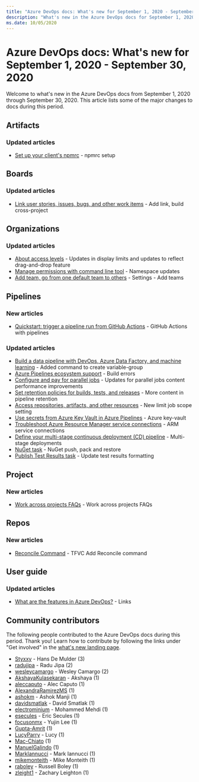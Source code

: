 ```yaml
---
title: "Azure DevOps docs: What's new for September 1, 2020 - September 30, 2020"
description: "What's new in the Azure DevOps docs for September 1, 2020 - September 30, 2020."
ms.date: 10/05/2020
---
```


# Azure DevOps docs: What's new for September 1, 2020 - September 30, 2020

Welcome to what's new in the Azure DevOps docs from September 1, 2020 through September 30, 2020. This article lists some of the major changes to docs during this period.

## Artifacts

### Updated articles

- [Set up your client's npmrc](/azure/devops/artifacts/npm/npmrc) - npmrc setup

## Boards

### Updated articles

- [Link user stories, issues, bugs, and other work items](/azure/devops/boards/backlogs/add-link) - Add link, build cross-project

## Organizations

### Updated articles

- [About access levels](/azure/devops/organizations/security/access-levels) - Updates in display limits and updates to reflect drag-and-drop feature
- [Manage permissions with command line tool](/azure/devops/organizations/security/manage-tokens-namespaces) - Namespace updates
- [Add team, go from one default team to others](/azure/devops/organizations/settings/add-teams) - Settings - Add teams

## Pipelines

### New articles

- [Quickstart: trigger a pipeline run from GitHub Actions](/azure/devops/pipelines/ecosystems/github-actions) - GitHub Actions with pipelines

### Updated articles

- [Build a data pipeline with DevOps, Azure Data Factory, and machine learning](/azure/devops/pipelines/apps/cd/azure/build-data-pipeline) - Added command to create variable-group
- [Azure Pipelines ecosystem support](/azure/devops/pipelines/ecosystems/ecosystems) - Build errors
- [Configure and pay for parallel jobs](/azure/devops/pipelines/licensing/concurrent-jobs) - Updates for parallel jobs content performance improvements
- [Set retention policies for builds, tests, and releases](/azure/devops/pipelines/policies/retention) - More content in pipeline retention
- [Access repositories, artifacts, and other resources](/azure/devops/pipelines/process/access-tokens) - New limit job scope setting
- [Use secrets from Azure Key Vault in Azure Pipelines](/azure/devops/pipelines/release/azure-key-vault) - Azure key-vault
- [Troubleshoot Azure Resource Manager service connections](/azure/devops/pipelines/release/azure-rm-endpoint) - ARM service connections
- [Define your multi-stage continuous deployment (CD) pipeline](/azure/devops/pipelines/release/define-multistage-release-process) - Multi-stage deployments
- [NuGet task](/azure/devops/pipelines/tasks/package/nuget) - NuGet push, pack and restore
- [Publish Test Results task](/azure/devops/pipelines/tasks/test/publish-test-results) - Update test results formatting

## Project

### New articles

- [Work across projects FAQs](/azure/devops/project/work-across-projects-faqs) - Work across projects FAQs

## Repos

### New articles

- [Reconcile Command](/azure/devops/repos/tfvc/reconcile-command) - TFVC Add Reconcile command

## User guide

### Updated articles

- [What are the features in Azure DevOps?](/azure/devops/user-guide/alm-devops-features) - Links

## Community contributors

The following people contributed to the Azure DevOps docs during this period. Thank you! Learn how to contribute by following the links under "Get involved" in the [what's new landing page](index.yml).

- [Styxxy](https://github.com/Styxxy) - Hans De Mulder (3)
- [radujipa](https://github.com/radujipa) - Radu Jipa (2)
- [wesleycamargo](https://github.com/wesleycamargo) - Wesley Camargo (2)
- [AkshayaKulasekaran](https://github.com/AkshayaKulasekaran) - Akshaya (1)
- [aleccaputo](https://github.com/aleccaputo) - Alec Caputo (1)
- [AlexandraRamirezMS](https://github.com/AlexandraRamirezMS) (1)
- [ashokm](https://github.com/ashokm) - Ashok Manji (1)
- [davidsmatlak](https://github.com/davidsmatlak) - David Smatlak (1)
- [electrominium](https://github.com/electrominium) - Mohammed Mehdi (1)
- [esecules](https://github.com/esecules) - Eric Secules (1)
- [focusonmx](https://github.com/focusonmx) - Yujin Lee (1)
- [Gupta-Amrit](https://github.com/Gupta-Amrit) (1)
- [LucyParry](https://github.com/LucyParry) - Lucy (1)
- [Mac-Chiato](https://github.com/Mac-Chiato) (1)
- [ManuelGalindo](https://github.com/ManuelGalindo) (1)
- [MarkIannucci](https://github.com/MarkIannucci) - Mark Iannucci (1)
- [mikemonteith](https://github.com/mikemonteith) - Mike Monteith (1)
- [raboley](https://github.com/raboley) - Russell Boley (1)
- [zleight1](https://github.com/zleight1) - Zachary Leighton (1)
